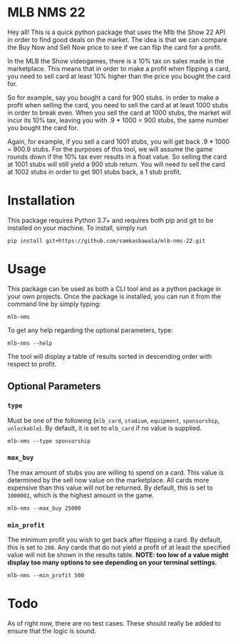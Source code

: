 # MLB NMS 22
Hey all!
This is a quick python package that uses the Mlb the Show 22 API in order to find good deals on the market.
The idea is that we can compare the Buy Now and Sell Now price to see if we can flip the card for a profit.

In the MLB the Show videogames, there is a 10% tax on sales made in the marketplace.
This means that in order to make a profit when flipping a card, you need to sell card at least 10% higher than the price you bought the card for.

So for example, say you bought a card for 900 stubs.
in order to make a profit when selling the card, you need to sell the card at at least 1000 stubs in order to break even.
When you sell the card at 1000 stubs, the market will incur its 10% tax, leaving you with .9 * 1000 = 900 stubs, the same number you bought the card for.

Again, for example, if you sell a card 1001 stubs, you will get back .9 * 1000 = 900.9 stubs.
For the purposes of this tool, we will assume the game rounds down if the 10% tax ever results in a float value.
So selling the card at 1001 stubs will still yield a 900 stub return.
You will need to sell the card at 1002 stubs in order to get 901 stubs back, a 1 stub profit.

# Installation
This package requires Python 3.7+ and requires both pip and git to be installed on your machine.
To install, simply run
```
pip install git+https://github.com/samkasbawala/mlb-nms-22.git
```

# Usage
This package can be used as both a CLI tool and as a python package in your own projects.
Once the package is installed, you can run it from the command line by simply typing:
```
mlb-nms
```
To get any help regarding the optional parameters, type:
```
mlb-nms --help
```
The tool will display a table of results sorted in descending order with respect to profit.

## Optional Parameters
### `type`
Must be one of the following (`mlb_card`, `stadium`, `equipment`, `sponsorship`, `unlockable`).
By default, it is set to `mlb_card` if no value is supplied.
```
mlb-nms --type sponsorship
```

### `max_buy`
The max amount of stubs you are willing to spend on a card.
This value is determined by the sell now value on the marketplace.
All cards more expensive than this value will not be returned.
By default, this is set to `1000001`, which is the highest amount in the game.
```
mlb-nms --max_buy 25000
```

### `min_profit`
The minimum profit you wish to get back after flipping a card.
By default, this is set to `200`.
Any cards that do not yield a profit of at least the specified value will not be shown in the results table.
**NOTE: too low of a value might display too many options to see depending on your terminal settings.**
```
mlb-nms --min_profit 500
```

# Todo
As of right now, there are no test cases.
These should really be added to ensure that the logic is sound.